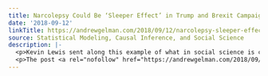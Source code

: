 ```yaml
---
title: Narcolepsy Could Be ‘Sleeper Effect’ in Trump and Brexit Campaigns
date: '2018-09-12'
linkTitle: https://andrewgelman.com/2018/09/12/narcolepsy-sleeper-effect-trump-brexit-campaigns/
source: Statistical Modeling, Causal Inference, and Social Science
description: |-
  <p>Kevin Lewis sent along this example of what in social science is called the &#8220;ecological fallacy.&#8221; Below is a press release that I&#8217;ve changed in only a few places: UNDER EMBARGO UNTIL MARCH 8, 2018 AT 10 AM EST Media Contact: Public and Media Relations Manager Society for Personality and Social Psychology press@spsp.org Narcolepsy Could [&#8230;]</p>
  <p>The post <a rel="nofollow" href="https://andrewgelman.com/2018/09/12/narcolepsy-sleeper-effect-trump-brexit-campaigns/">Narc
---
```

